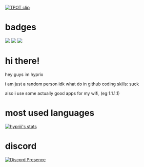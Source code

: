 [![TPOT clip](https://github.com/hypriii/hypriii/blob/main/src/7N7CwvC5XylmNCIi.gif)](https://bfdi.tv)

# badges

![](https://komarev.com/ghpvc/?username=hypriii) ![](https://img.shields.io/badge/tpot-enjoyer-green) ![](https://img.shields.io/badge/short_ass-guy-green)

# hi there!
hey guys im hyprix

i am just a random person
idk what do in github
coding skills: suck

also i use some actually good apps for my wifi, (eg 1.1.1.1)

# most used languages

[![hypriii's stats](https://github-readme-stats.vercel.app/api/top-langs/?username=hypriii&layout=donut&theme=panda&count_private=true&langs_count=16)](https://hypriii.github.io)

# discord
[![Discord Presence](https://lanyard.cnrad.dev/api/1251097782580940917)](https://discord.com/users/1251097782580940917)
